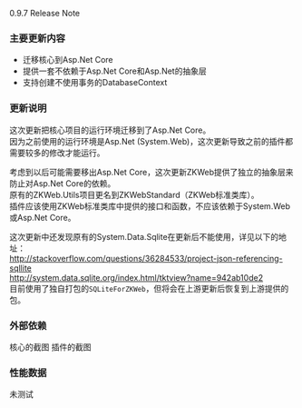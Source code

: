 ﻿0.9.7 Release Note

### 主要更新内容

- 迁移核心到Asp.Net Core
- 提供一套不依赖于Asp.Net Core和Asp.Net的抽象层
- 支持创建不使用事务的DatabaseContext

### 更新说明

这次更新把核心项目的运行环境迁移到了Asp.Net Core。<br/>
因为之前使用的运行环境是Asp.Net (System.Web)，这次更新导致之前的插件都需要较多的修改才能运行。<br/>

考虑到以后可能需要移出Asp.Net Core，这次更新ZKWeb提供了独立的抽象层来防止对Asp.Net Core的依赖。<br/>
原有的ZKWeb.Utils项目更名到ZKWebStandard（ZKWeb标准类库）。<br/>
插件应该使用ZKWeb标准类库中提供的接口和函数，不应该依赖于System.Web或Asp.Net Core。<br/>

这次更新中还发现原有的System.Data.Sqlite在更新后不能使用，详见以下的地址：<br/>
http://stackoverflow.com/questions/36284533/project-json-referencing-sqllite<br/>
http://system.data.sqlite.org/index.html/tktview?name=942ab10de2<br/>
目前使用了独自打包的`SQLiteForZKWeb`，但将会在上游更新后恢复到上游提供的包。<br/>

### 外部依赖

核心的截图
插件的截图

### 性能数据

未测试
